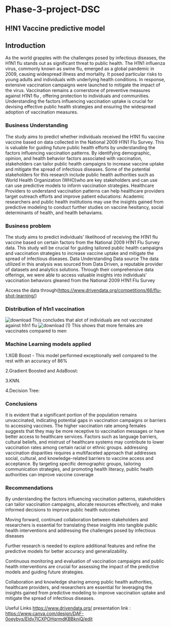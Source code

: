 # Phase-3-project-DSC
## H!N1 Vaccine predictive model
## Introduction
As the world grapples with the challenges posed by infectious diseases, the H1N1 flu stands out as significant threat to public health. The H1N1 influenza virus, commonly known as swine flu, emerged as a global pandemic in 2009, causing widespread illness and mortality. It posed particular risks to young adults and individuals with underlying health conditions. In response, extensive vaccination campaigns were launched to mitigate the impact of the virus. Vaccination remains a cornerstone of preventive measures against H1N1 flu , offering protection to individuals and communities. Understanding the factors influencing vaccination uptake is crucial for devising effective public health strategies and ensuring the widespread adoption of vaccination measures.
### Business Understanding
The study aims to predict whether individuals received the H1N1 flu vaccine vaccine based on data collected in the National 2009 H1N1 Flu Survey. This is valuable for guiding future public health efforts by understanding the factors influencing vaccination patterns. By identifying demographic, opinion, and health behavior factors associated with vaccination, stakeholders can tailor public health campaigns to increase vaccine uptake and mitigate the spread of infectious diseases. Some of the potential stakeholders for this research include public health authorities such as World Health Organization (WHO)who are key stakeholders and can use can use predictive models to inform vaccination strategies. Healthcare Providers to understand vaccination patterns can help healthcare providers target outreach efforts and improve patient educations: Academic researchers and public health institutions may use the insights gained from predictive modeling to conduct further studies on vaccine hesitancy, social determinants of health, and health behaviams.
### Business problem
The study aims to predict individuals' likelihood of receiving the H1N1 flu vaccine based on certain factors from the National 2009 H1N1 Flu Survey data. This study will be crucial for guiding tailored public health campaigns and vaccination strategies to increase vaccine uptake and mitigate the spread of infectious diseases.
Data Understanding
Data source
The data utilized in this analysis was sourced from Data Driven, a reputable provider of datasets and analytics solutions. Through their comprehensive data offerings, we were able to access valuable insights into individuals' vaccination behaviors gleaned from the National 2009 H1N1 Flu Survey

Access the data through(https://www.drivendata.org/competitions/66/flu-shot-learning/)
### Distribution of h1n1 vaccination
![download](https://github.com/ed-gar-k/Phase-3-project-DSC/assets/109956677/6b467ebd-1c02-443d-98c6-3a688c972bee)
This concludes that alot of individuals are not vaccinated against h1n1 flu
![download (1)](https://github.com/ed-gar-k/Phase-3-project-DSC/assets/109956677/dd78291b-4f00-4395-a901-642e8759847f)
This shows that more females are vaccinates compared to men

### Machine Learning models applied
1.XGB Boost - This model performed exceptionally well compared to the rest with an accuracy of 86%

2.Gradient Boosted and AdaBoost:

3.KNN.

4.Decision Tree: 

### Conclusions
it is evident that a significant portion of the population remains unvaccinated, indicating potential gaps in vaccination campaigns or barriers to accessing vaccines. The higher vaccination rate among females suggests that they may be more receptive to vaccination messages or have better access to healthcare services. 
Factors such as language barriers, cultural beliefs, and mistrust of healthcare systems may contribute to lower vaccination rates among certain racial or ethnic groups. addressing vaccination disparities requires a multifaceted approach that addresses social, cultural, and knowledge-related barriers to vaccine access and acceptance. By targeting specific demographic groups, tailoring communication strategies, and promoting health literacy, public health authorities can improve vaccine coverage

### Recommendations
By understanding the factors influencing vaccination patterns, stakeholders can tailor vaccination campaigns, allocate resources effectively, and make informed decisions to improve public health outcomes

Moving forward, continued collaboration between stakeholders and researchers is essential for translating these insights into tangible public health interventions and addressing the challenges posed by infectious diseases

Further research is needed to explore additional features and refine the predictive models for better accuracy and generalizability.

Continuous monitoring and evaluation of vaccination campaigns and public health interventions are crucial for assessing the impact of the predictive models and guiding future strategies.

Collaboration and knowledge sharing among public health authorities, healthcare providers, and researchers are essential for leveraging the insights gained from predictive modeling to improve vaccination uptake and mitigate the spread of infectious diseases.

Useful Links
https://www.drivendata.org/
presentation link : https://www.canva.com/design/DAF-0oeybys/EIdv7lCXPOHqrmdKBBkniQ/edit

